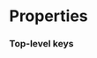 # Properties


### Top-level keys

<json-table v-bind:json="json"/>

<script>
    export default {
        data() {
            return {
                json : {}
            }
        },
        async created() {
            const response = await fetch("https://jsonplaceholder.typicode.com/posts/1/comments");
            const responseJson = await response.json();
            this.json = responseJson;
        }
    }
</script>
